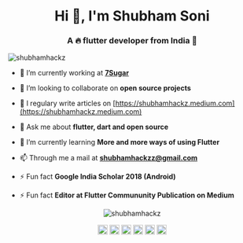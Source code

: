 <h1 align="center">Hi 👋, I'm Shubham Soni</h1>
<h3 align="center">A 🔥 flutter developer from India 🌟</h3>
<p align="left"> <img src="https://komarev.com/ghpvc/?username=shubhamhackz" alt="shubhamhackz" /> </p>

- 🔭 I’m currently working at **[7Sugar](https://play.google.com/store/apps/details?id=com.sensai.sevensugar.patient)**

- 👯 I’m looking to collaborate on **open source projects**

- 📝 I regulary write articles on [https://shubhamhackz.medium.com](https://shubhamhackz.medium.com)

- 💬 Ask me about **flutter, dart and open source**

- 🌱 I’m currently learning **More and more ways of using Flutter**

- 📫 Through me a mail at **shubhamhackzz@gmail.com**

- ⚡ Fun fact **Google India Scholar 2018 (Android)**

- ⚡ Fun fact **Editor at Flutter Commununity Publication on Medium**

<p align="center"> <img src="https://github-readme-stats.vercel.app/api?username=shubhamhackz&show_icons=true" alt="shubhamhackz" /> </p>

<p align="center"> 
<a href="https://codepen.io/shubhamhackz" target="blank"><img align="center" src="https://cdn.jsdelivr.net/npm/simple-icons@3.0.1/icons/codepen.svg" alt="shubhamhackz" height="20" width="20" /></a>
<a href="https://twitter.com/shubhamhackz" target="blank"><img align="center" src="https://cdn.jsdelivr.net/npm/simple-icons@3.0.1/icons/twitter.svg" alt="shubhamhackz" height="20" width="20" /></a>
<a href="https://linkedin.com/in/shubhamhackz" target="blank"><img align="center" src="https://cdn.jsdelivr.net/npm/simple-icons@3.0.1/icons/linkedin.svg" alt="shubhamhackz" height="20" width="20" /></a>
<a href="https://stackoverflow.com/users/6915572/shubhamhackz" target="blank"><img align="center" src="https://cdn.jsdelivr.net/npm/simple-icons@3.0.1/icons/stackoverflow.svg" alt="users/6915572/shubhamhackz" height="20" width="20" /></a>
<a href="https://fb.com/shubhamhackz" target="blank"><img align="center" src="https://cdn.jsdelivr.net/npm/simple-icons@3.0.1/icons/facebook.svg" alt="shubhamhackz" height="20" width="20" /></a>
<a href="https://instagram.com/shubhamhackz" target="blank"><img align="center" src="https://cdn.jsdelivr.net/npm/simple-icons@3.0.1/icons/instagram.svg" alt="shubhamhackz" height="20" width="20" /></a>
</p>

